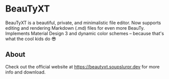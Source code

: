 # BeauTyXT
BeauTyXT is a beautiful, private, and minimalistic file editor.
Now supports editing and rendering Markdown (.md) files for even more BeauTy.
Implements Material Design 3 and dynamic color schemes – because that's what the cool kids do 😎

## About
Check out the official website at https://beautyxt.soupslurpr.dev for more info and download.

